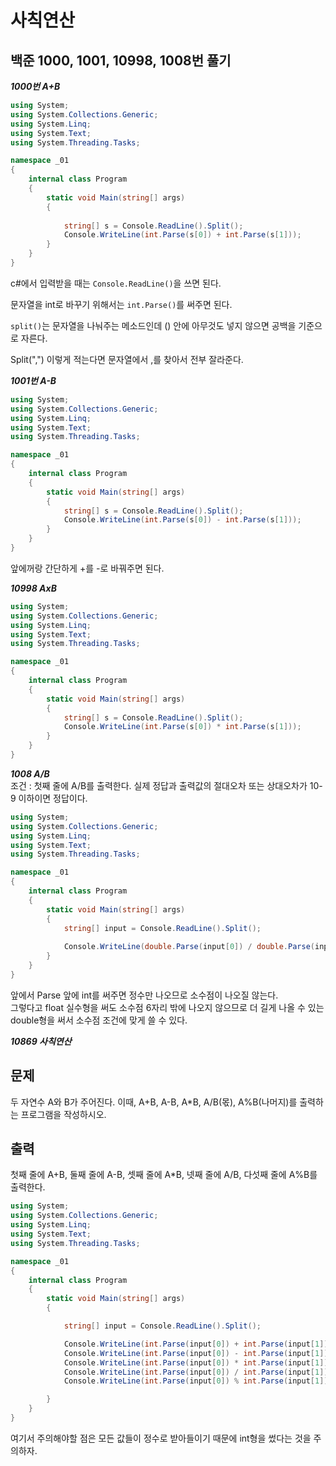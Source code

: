 # 사칙연산
## 백준 1000, 1001, 10998, 1008번 풀기

***1000번 A+B***
```c#
using System;
using System.Collections.Generic;
using System.Linq;
using System.Text;
using System.Threading.Tasks;

namespace _01
{
    internal class Program
    {
        static void Main(string[] args)
        {
            
            string[] s = Console.ReadLine().Split();
            Console.WriteLine(int.Parse(s[0]) + int.Parse(s[1]));
        }
    }
}
```

c#에서 입력받을 때는 ```Console.ReadLine()```을 쓰면 된다.   

문자열을 int로 바꾸기 위해서는 ```int.Parse()```를 써주면 된다.

```split()```는 문자열을 나눠주는 메소드인데 () 안에 아무것도 넣지 않으면 공백을 기준으로 자른다.

Split(",") 이렇게 적는다면 문자열에서 ,를 찾아서 전부 잘라준다.   

***1001번 A-B***
```c#
using System;
using System.Collections.Generic;
using System.Linq;
using System.Text;
using System.Threading.Tasks;

namespace _01
{
    internal class Program
    {
        static void Main(string[] args)
        {
            string[] s = Console.ReadLine().Split();
            Console.WriteLine(int.Parse(s[0]) - int.Parse(s[1]));
        }
    }
}

```

앞에꺼랑 간단하게 +를 -로 바꿔주면 된다.   

***10998 AxB***
```c#
using System;
using System.Collections.Generic;
using System.Linq;
using System.Text;
using System.Threading.Tasks;

namespace _01
{
    internal class Program
    {
        static void Main(string[] args)
        {
            string[] s = Console.ReadLine().Split();
            Console.WriteLine(int.Parse(s[0]) * int.Parse(s[1]));
        }
    }
}
```

***1008 A/B***   
조건 : 첫째 줄에 A/B를 출력한다. 실제 정답과 출력값의 절대오차 또는 상대오차가 10-9 이하이면 정답이다.   

```c#
using System;
using System.Collections.Generic;
using System.Linq;
using System.Text;
using System.Threading.Tasks;

namespace _01
{
    internal class Program
    {
        static void Main(string[] args)
        {
            string[] input = Console.ReadLine().Split();
            
            Console.WriteLine(double.Parse(input[0]) / double.Parse(input[1]));
        }
    }
}

```

앞에서 Parse 앞에 int를 써주면 정수만 나오므로 소수점이 나오질 않는다.    
그렇다고 float 실수형을 써도 소수점 6자리 밖에 나오지 않으므로 더 길게 나올 수 있는 double형을 써서 소수점 조건에 맞게 쓸 수 있다.

***10869 사칙연산***

## 문제
두 자연수 A와 B가 주어진다. 이때, A+B, A-B, A*B, A/B(몫), A%B(나머지)를 출력하는 프로그램을 작성하시오. 

## 출력
첫째 줄에 A+B, 둘째 줄에 A-B, 셋째 줄에 A*B, 넷째 줄에 A/B, 다섯째 줄에 A%B를 출력한다.

```c#
using System;
using System.Collections.Generic;
using System.Linq;
using System.Text;
using System.Threading.Tasks;

namespace _01
{
    internal class Program
    {
        static void Main(string[] args)
        {

            string[] input = Console.ReadLine().Split();

            Console.WriteLine(int.Parse(input[0]) + int.Parse(input[1]));
            Console.WriteLine(int.Parse(input[0]) - int.Parse(input[1]));
            Console.WriteLine(int.Parse(input[0]) * int.Parse(input[1]));
            Console.WriteLine(int.Parse(input[0]) / int.Parse(input[1]));
            Console.WriteLine(int.Parse(input[0]) % int.Parse(input[1]));

        }
    }
}

```

여기서 주의해야할 점은 모든 값들이 정수로 받아들이기 때문에 int형을 썼다는 것을 주의하자.